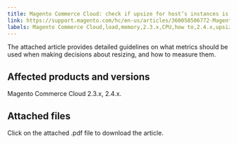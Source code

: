 ```yaml
---
title: Magento Commerce Cloud: check if upsize for host’s instances is needed
link: https://support.magento.com/hc/en-us/articles/360058506772-Magento-Commerce-Cloud-check-if-upsize-for-host-s-instances-is-needed
labels: Magento Commerce Cloud,load,memory,2.3.x,CPU,how to,2.4.x,upsize
---
```


The attached article provides detailed guidelines on what metrics should be used when making decisions about resizing, and how to measure them.

## Affected products and versions

Magento Commerce Cloud 2.3.x, 2.4.x.

## Attached files

Click on the attached .pdf file to download the article.
